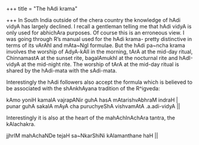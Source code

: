 +++
title = "The hAdi krama"

+++
In South India outside of the chera country the knowledge of hAdi vidyA
has largely declined. I recall a gentleman telling me that hAdi vidyA is
only used for abhichAra purposes. Of course this is an erroneous view. I
was going through R’s manual used for the hAdi krama- pretty distinctive
in terms of its vArAhI and mAta\~NgI formulae. But the hAdi pa\~ncha
krama involves the worship of AdyA-kAlI in the morning, tArA at the
mid-day ritual, ChinnamastA at the sunset rite, bagalAmukhI at the
nocturnal rite and hAdI-vidyA at the mid-night rite. The worship of tArA
at the mid-day ritual is shared by the hAdi-mata with the sAdi-mata.

Interestingly the hAdi followers also accept the formula which is
believed to be associated with the shAnkhAyana tradition of the
R^igveda:

kAmo yoniH kamalA vajrapANir guhA hasA mAtarishvAbhraM indraH |  
punar guhA sakalA mAyA cha puruchyeShA vishvamAtA .a.adi-vidyA ||

Interestingly it is also at the heart of the mahAchInAchAra tantra, the
kAlachakra.

jjhrIM mahAchaNDe tejaH sa\~NkarShiNi kAlamanthane haH ||
